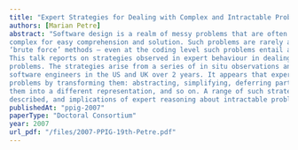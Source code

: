 ```yaml
---
title: "Expert Strategies for Dealing with Complex and Intractable Problems"
authors: [Marian Petre]
abstract: "Software design is a realm of messy problems that are often too big, too ill-defined, too
complex for easy comprehension and solution. Such problems are rarely amenable to solution by
‘brute force’ methods – even at the coding level such problems entail a significant cognitive load.
This talk reports on strategies observed in expert behaviour in dealing with complex and intractable
problems. The strategies arise from a series of in situ observations and interviews with 10 expert
software engineers in the US and UK over 2 years. It appears that experts manage intractable
problems by transforming them: abstracting, simplifying, deferring parts of the problem, translating
them into a different representation, and so on. A range of such strategies is identified and
described, and implications of expert reasoning about intractable problems are discussed."
publishedAt: "ppig-2007"
paperType: "Doctoral Consortium"
year: 2007
url_pdf: "/files/2007-PPIG-19th-Petre.pdf"
---
```

